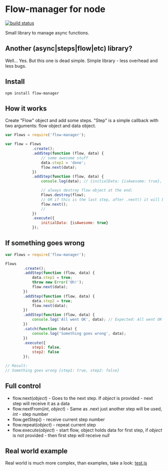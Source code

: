 # Flow-manager for node

<a href="https://travis-ci.org/zygis/flow-manager" target="blank"><img src="https://api.travis-ci.org/zygis/flow-manager.png" alt="build status" /></a>

Small library to manage async functions.

## Another (async|steps|flow|etc) library?

Well... Yes. But this one is dead simple. Simple library - less overhead and less bugs.

## Install

```
npm install flow-manager
```

## How it works

Create "Flow" object and add some steps. "Step" is a simple callback with two arguments: flow object and data object.

```javascript
var Flows = require('flow-manager');

var flow = Flows
            .create();
            .addStep(function (flow, data) {
                // some awesome stuff
                data.step1 = 'done';
                flow.next(data);
            })
            .addStep(function (flow, data) {
                console.log(data); // {initialData: {isAwesome: true}, step1: true}

                // always destroy flow object at the end:
                Flows.destroy(flow);
                // OR if this is the last step, after .next() it will be destroyed automatically
                flow.next();
                //
            })
            .execute({
                initialData: {isAwesome: true}
            });
```

## If something goes wrong

```javascript
var Flows = require('flow-manager');

Flows
        .create();
        .addStep(function (flow, data) {
            data.step1 = true;
            throw new Error('Oh!');
            flow.next(data);
        })
        .addStep(function (flow, data) {
            data.step2 = true;
            flow.next(data);
        })
        .addStep(function (flow, data) {
            console.log('All went OK', data); // Expected: All went OK {step1: true, step2: true}
        })
        .catch(function (data) {
            console.log('Something goes wrong', data);
        })
        .execute({
            step1: false,
            step2: false
        });

// Result:
// Something goes wrong {step1: true, step2: false}
```

## Full control

* flow.next(*object*) - Goes to the next step. If *object* is provided - next step will receive it as a data
* flow.nextFrom(*int*, *object*) - Same as .next just another step will be used, *int* - step number
* flow.getStep() - receive current step number
* flow.repeat(*object*) - repeat current step
* flow.execute(*object*) - start flow, object holds data for first step, if *object* is not provided - then first step will receive *null*

## Real world example

Real world is much more complex, than examples, take a look: <a href="https://github.com/zygis/flow-manager/blob/master/test.js" target="_blank">test.js</a>
